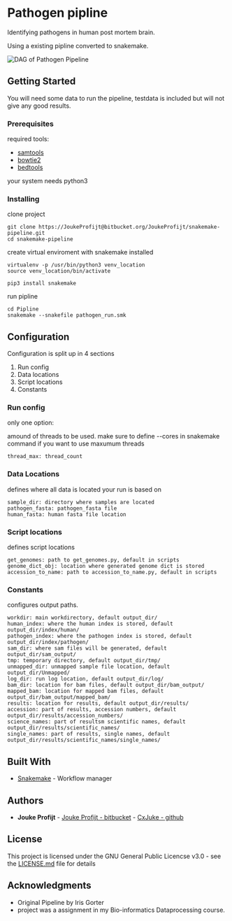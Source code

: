 # Pathogen pipline

Identifying pathogens in human post mortem brain. 

Using a existing pipline converted to snakemake.

![DAG of Pathogen Pipeline](Pipline/dag1.png)

## Getting Started

You will need some data to run the pipeline, testdata is included but will not give any good results.

### Prerequisites


required tools: 

* [samtools](https://github.com/samtools/samtools)
* [bowtie2](https://github.com/BenLangmead/bowtie2)
* [bedtools](https://github.com/arq5x/bedtools)

your system needs python3

### Installing

clone project
```
git clone https://JoukeProfijt@bitbucket.org/JoukeProfijt/snakemake-pipeline.git
cd snakemake-pipeline
```

create virtual enviroment with snakemake installed
```
virtualenv -p /usr/bin/python3 venv_location
source venv_location/bin/activate

pip3 install snakemake
```

run pipline
```
cd Pipline
snakemake --snakefile pathogen_run.smk
```

## Configuration

Configuration is split up in 4 sections
1. Run config
2. Data locations
3. Script locations
4. Constants

### Run config
only one option:

amound of threads to be used. make sure to define --cores in snakemake command if you want to use maxumum threads

```
thread_max: thread_count
```
### Data Locations

defines where all data is located your run is based on

```
sample_dir: directory where samples are located
pathogen_fasta: pathogen_fasta file
human_fasta: human fasta file location
```
### Script locations

defines script locations
```
get_genomes: path to get_genomes.py, default in scripts
genome_dict_obj: location where generated genome dict is stored
accession_to_name: path to accession_to_name.py, default in scripts
```
### Constants

configures output paths.

```
workdir: main workdirectory, default output_dir/
human_index: where the human index is stored, default output_dir/index/human/
pathogen_index: where the pathogen index is stored, default output_dir/index/pathogen/
sam_dir: where sam files will be generated, default output_dir/sam_output/
tmp: temporary directory, default output_dir/tmp/
unmapped_dir: unmapped sample file location, default output_dir/Unmapped/
log_dir: run log location, default output_dir/log/
bam_dir: location for bam files, default output_dir/bam_output/
mapped_bam: location for mapped bam files, default output_dir/bam_output/mapped_bam/
results: location for results, default output_dir/results/
accession: part of results, accession numbers, default output_dir/results/accession_numbers/
science_names: part of resultsm scientific names, default output_dir/results/scientific_names/
single_names: part of results, single names, default output_dir/results/scientific_names/single_names/
```


## Built With

* [Snakemake](https://snakemake.readthedocs.io/en/stable/#) - Workflow manager

## Authors

* **Jouke Profijt** - [Jouke Profijt - bitbucket](https://bitbucket.org/JoukeProfijt/) - [CxJuke - github](https://github.com/CxJuke)

## License

This project is licensed under the GNU General Public Licencse v3.0 - see the [LICENSE.md](LICENSE.md) file for details

## Acknowledgments

* Original Pipeline by Iris Gorter
*  project was a assignment in my Bio-informatics Dataprocessing course.

